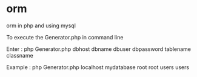 # orm
orm in php and using mysql

To execute the Generator.php in command line

Enter : php Generator.php dbhost dbname dbuser dbpassword tablename classname

Example : php Generator.php localhost mydatabase root root users users
